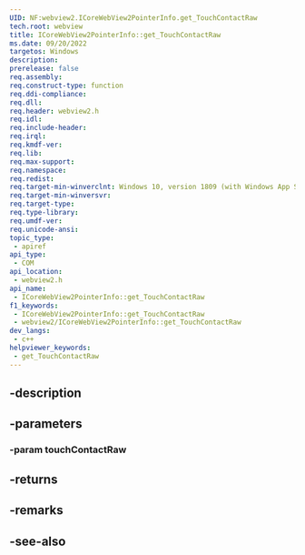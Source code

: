 ```yaml
---
UID: NF:webview2.ICoreWebView2PointerInfo.get_TouchContactRaw
tech.root: webview
title: ICoreWebView2PointerInfo::get_TouchContactRaw
ms.date: 09/20/2022
targetos: Windows
description: 
prerelease: false
req.assembly: 
req.construct-type: function
req.ddi-compliance: 
req.dll: 
req.header: webview2.h
req.idl: 
req.include-header: 
req.irql: 
req.kmdf-ver: 
req.lib: 
req.max-support: 
req.namespace: 
req.redist: 
req.target-min-winverclnt: Windows 10, version 1809 (with Windows App SDK 1.1 or later)
req.target-min-winversvr: 
req.target-type: 
req.type-library: 
req.umdf-ver: 
req.unicode-ansi: 
topic_type:
 - apiref
api_type:
 - COM
api_location:
 - webview2.h
api_name:
 - ICoreWebView2PointerInfo::get_TouchContactRaw
f1_keywords:
 - ICoreWebView2PointerInfo::get_TouchContactRaw
 - webview2/ICoreWebView2PointerInfo::get_TouchContactRaw
dev_langs:
 - c++
helpviewer_keywords:
 - get_TouchContactRaw
---
```


## -description

## -parameters

### -param touchContactRaw

## -returns

## -remarks

## -see-also


